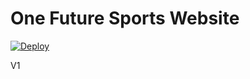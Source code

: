 # One Future Sports Website

[![Deploy](https://github.com/OneFutureSports/onefuturesports.github.io/actions/workflows/main.yml/badge.svg)](https://github.com/OneFutureSports/onefuturesports.github.io/actions/workflows/main.yml)

V1
